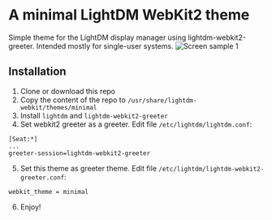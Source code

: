 # A minimal LightDM WebKit2 theme
Simple theme for the LightDM display manager using lightdm-webkit2-greeter. Intended mostly for single-user systems.
![Screen sample 1](https://github.com/TheTerrior/lightdm-minimal/blob/master/assets/screenshots/screenshot-1.png)


## Installation 
1. Clone or download this repo
2. Copy the content of the repo to `/usr/share/lightdm-webkit/themes/minimal`
2. Install `lightdm` and `lightdm-webkit2-greeter`
4. Set webkit2 greeter as a greeter. Edit file `/etc/lightdm/lightdm.conf`: 
```
[Seat:*]
...
greeter-session=lightdm-webkit2-greeter
```

5. Set this theme as greeter theme. Edit file `/etc/lightdm/lightdm-webkit2-greeter.conf`: 
```
webkit_theme = minimal
```
6. Enjoy!
